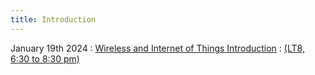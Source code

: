 ```yaml
---
title: Introduction
---
```


January 19th 2024
: [Wireless and Internet of Things Introduction](#)
  : [(LT8, 6:30 to 8:30 pm)](#)


